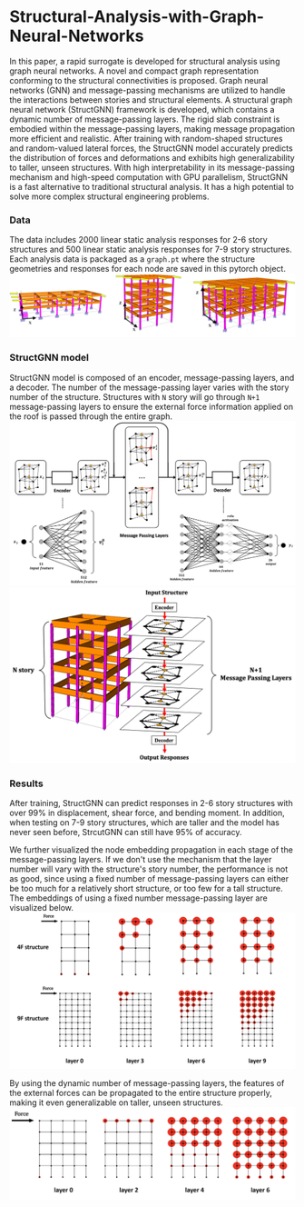 # Structural-Analysis-with-Graph-Neural-Networks

In this paper, a rapid surrogate is developed for structural analysis using graph neural networks. A novel and compact graph representation conforming to the structural connectivities is proposed. Graph neural networks (GNN) and message-passing mechanisms are utilized to handle the interactions between stories and structural elements. A structural graph neural network (StructGNN) framework is developed, which contains a dynamic number of message-passing layers. The rigid slab constraint is embodied within the message-passing layers, making message propagation more efficient and realistic. After training with random-shaped structures and random-valued lateral forces, the StructGNN model accurately predicts the distribution of forces and deformations and exhibits high generalizability to taller, unseen structures. With high interpretability in its message-passing mechanism and high-speed computation with GPU parallelism, StructGNN is a fast alternative to traditional structural analysis. It has a high potential to solve more complex structural engineering problems.


### Data
The data includes 2000 linear static analysis responses for 2-6 story structures and 500 linear static analysis responses for 7-9 story structures. Each analysis data is packaged as a `graph.pt` where the structure geometries and responses for each node are saved in this pytorch object.
![linear static analysis data](figures/generated_structures.png)


### StructGNN model
StructGNN model is composed of an encoder, message-passing layers, and a decoder. The number of the message-passing layer varies with the story number of the structure. Structures with `N` story will go through `N+1` message-passing layers to ensure the external force information applied on the roof is passed through the entire graph.
![model architecture](figures/model_architecture.png)
![deformable layer](figures/deformable_layer.png)

### Results
After training, StructGNN can predict responses in 2-6 story structures with over 99% in displacement, shear force, and bending moment. In addition, when testing on 7-9 story structures, which are taller and the model has never seen before, StrcutGNN can still have 95% of accuracy.

We further visualized the node embedding propagation in each stage of the message-passing layers. If we don't use the mechanism that the layer number will vary with the structure's story number, the performance is not as good, since using a fixed number of message-passing layers can either be too much for a relatively short structure, or too few for a tall structure. The embeddings of using a fixed number message-passing layer are visualized below.
![fixed number propagation](figures/fixed_layer_number_propagation.png)

By using the dynamic number of message-passing layers, the features of the external forces can be propagated to the entire structure properly, making it even generalizable on taller, unseen structures.
![customized number propagation](figures/customized_propagation.png)

